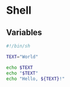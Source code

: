 # Shell

## Variables

```sh
#!/bin/sh

TEXT="World"

echo $TEXT
echo "$TEXT"
echo "Hello, ${TEXT}!"
```
